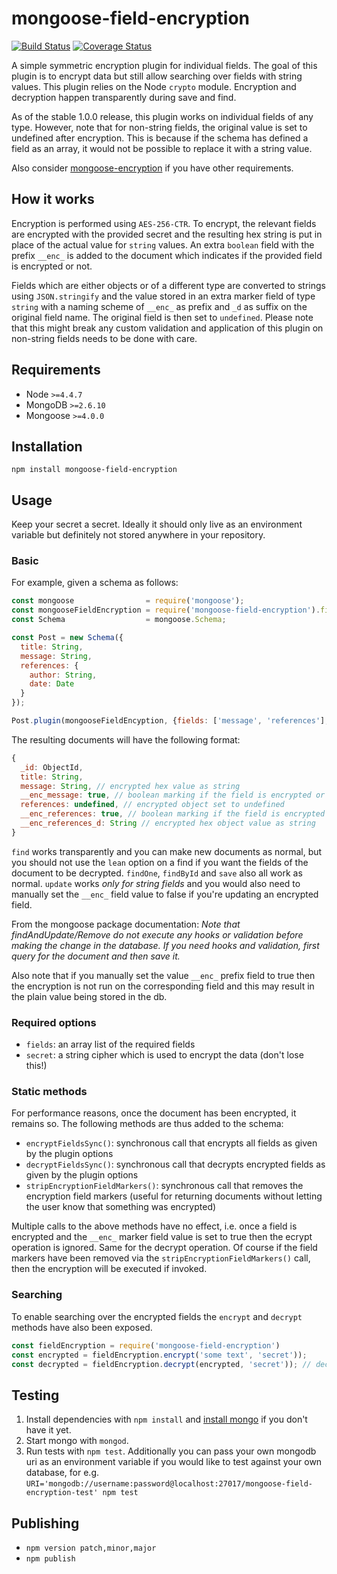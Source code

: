 # mongoose-field-encryption

[![Build Status](https://travis-ci.org/victorparmar/mongoose-field-encryption.svg?branch=master)](https://travis-ci.org/victorparmar/mongoose-field-encryption) [![Coverage Status](https://coveralls.io/repos/github/victorparmar/mongoose-field-encryption/badge.svg?branch=master)](https://coveralls.io/github/victorparmar/mongoose-field-encryption?branch=master)

A simple symmetric encryption plugin for individual fields. The goal of this plugin is to encrypt data but still allow searching over fields with string values. This plugin relies on the Node `crypto` module. Encryption and decryption happen transparently during save and find.

As of the stable 1.0.0 release, this plugin works on individual fields of any type. However, note that for non-string fields, the original value is set to undefined after encryption. This is because if the schema has defined a field as an array, it would not be possible to replace it with a string value.

Also consider [mongoose-encryption](https://github.com/joegoldbeck/mongoose-encryption) if you have other requirements.

## How it works

Encryption is performed using `AES-256-CTR`. To encrypt, the relevant fields are encrypted with the provided secret and the resulting hex string is put in place of the actual value for `string` values. An extra `boolean` field with the prefix `__enc_` is added to the document which indicates if the provided field is encrypted or not.

Fields which are either objects or of a different type are converted to strings using `JSON.stringify` and the value stored in an extra marker field of type `string` with a naming scheme of `__enc_` as prefix and `_d` as suffix on the original field name. The original field is then set to `undefined`. Please note that this might break any custom validation and application of this plugin on non-string fields needs to be done with care.

## Requirements

- Node `>=4.4.7`
- MongoDB `>=2.6.10`
- Mongoose `>=4.0.0`

## Installation

`npm install mongoose-field-encryption`

## Usage

Keep your secret a secret. Ideally it should only live as an environment variable but definitely not stored anywhere in your repository.

### Basic

For example, given a schema as follows:

```js
const mongoose                = require('mongoose');
const mongooseFieldEncryption = require('mongoose-field-encryption').fieldEncryption;
const Schema                  = mongoose.Schema;

const Post = new Schema({
  title: String,
  message: String,
  references: {
    author: String,
    date: Date
  }
});

Post.plugin(mongooseFieldEncyption, {fields: ['message', 'references'], secret: 'some secret key'});
```

The resulting documents will have the following format:

```js
{
  _id: ObjectId,
  title: String,
  message: String, // encrypted hex value as string
  __enc_message: true, // boolean marking if the field is encrypted or not
  references: undefined, // encrypted object set to undefined
  __enc_references: true, // boolean marking if the field is encrypted or not
  __enc_references_d: String // encrypted hex object value as string
}
```

`find` works transparently and you can make new documents as normal, but you should not use the `lean` option on a find if you want the fields of the document to be decrypted. `findOne`, `findById` and `save` also all work as normal. `update` works _only for string fields_ and you would also need to manually set the `__enc_` field value to false if you're updating an encrypted field.

From the mongoose package documentation: _Note that findAndUpdate/Remove do not execute any hooks or validation before making the change in the database. If you need hooks and validation, first query for the document and then save it._

Also note that if you manually set the value `__enc_` prefix field to true then the encryption is not run on the corresponding field and this may result in the plain value being stored in the db.

### Required options

- `fields`: an array list of the required fields
- `secret`: a string cipher which is used to encrypt the data (don't lose this!)

### Static methods

For performance reasons, once the document has been encrypted, it remains so. The following methods are thus added to the schema:

- `encryptFieldsSync()`: synchronous call that encrypts all fields as given by the plugin options
- `decryptFieldsSync()`: synchronous call that decrypts encrypted fields as given by the plugin options
- `stripEncryptionFieldMarkers()`: synchronous call that removes the encryption field markers (useful for returning documents without letting the user know that something was encrypted)

Multiple calls to the above methods have no effect, i.e. once a field is encrypted and the `__enc_` marker field value is set to true then the ecrypt operation is ignored. Same for the decrypt operation. Of course if the field markers have been removed via the `stripEncryptionFieldMarkers()` call, then the encryption will be executed if invoked.

### Searching

To enable searching over the encrypted fields the `encrypt` and `decrypt` methods have also been exposed.

```js
const fieldEncryption = require('mongoose-field-encryption')
const encrypted = fieldEncryption.encrypt('some text', 'secret'));
const decrypted = fieldEncryption.decrypt(encrypted, 'secret')); // decrypted = 'some text'
```

## Testing

1. Install dependencies with `npm install` and [install mongo](http://docs.mongodb.org/manual/installation/) if you don't have it yet.
2. Start mongo with `mongod`.
3. Run tests with `npm test`. Additionally you can pass your own mongodb uri as an environment variable if you would like to test against your own database, for e.g. `URI='mongodb://username:password@localhost:27017/mongoose-field-encryption-test' npm test`

## Publishing

- `npm version patch,minor,major`
- `npm publish`
